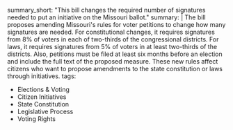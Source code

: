summary_short: "This bill changes the required number of signatures needed to put an initiative on the Missouri ballot."
summary: |
  The bill proposes amending Missouri's rules for voter petitions to change how many signatures are needed. For constitutional changes, it requires signatures from 8% of voters in each of two-thirds of the congressional districts. For laws, it requires signatures from 5% of voters in at least two-thirds of the districts. Also, petitions must be filed at least six months before an election and include the full text of the proposed measure. These new rules affect citizens who want to propose amendments to the state constitution or laws through initiatives.
tags:
  - Elections & Voting
  - Citizen Initiatives
  - State Constitution
  - Legislative Process
  - Voting Rights
